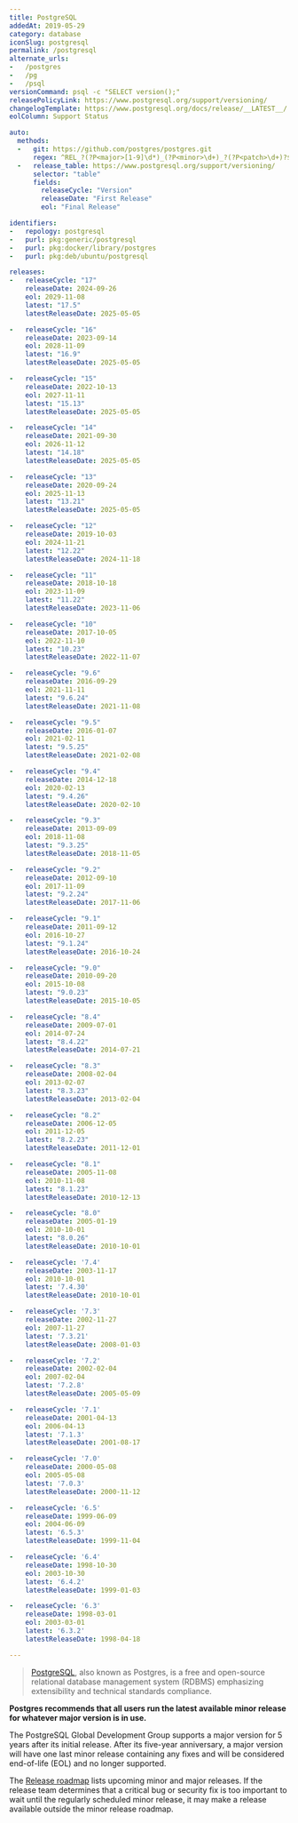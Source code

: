 ```yaml
---
title: PostgreSQL
addedAt: 2019-05-29
category: database
iconSlug: postgresql
permalink: /postgresql
alternate_urls:
-   /postgres
-   /pg
-   /psql
versionCommand: psql -c "SELECT version();"
releasePolicyLink: https://www.postgresql.org/support/versioning/
changelogTemplate: https://www.postgresql.org/docs/release/__LATEST__/
eolColumn: Support Status

auto:
  methods:
  -   git: https://github.com/postgres/postgres.git
      regex: ^REL_?(?P<major>[1-9]\d*)_(?P<minor>\d+)_?(?P<patch>\d+)?$
  -   release_table: https://www.postgresql.org/support/versioning/
      selector: "table"
      fields:
        releaseCycle: "Version"
        releaseDate: "First Release"
        eol: "Final Release"

identifiers:
-   repology: postgresql
-   purl: pkg:generic/postgresql
-   purl: pkg:docker/library/postgres
-   purl: pkg:deb/ubuntu/postgresql

releases:
-   releaseCycle: "17"
    releaseDate: 2024-09-26
    eol: 2029-11-08
    latest: "17.5"
    latestReleaseDate: 2025-05-05

-   releaseCycle: "16"
    releaseDate: 2023-09-14
    eol: 2028-11-09
    latest: "16.9"
    latestReleaseDate: 2025-05-05

-   releaseCycle: "15"
    releaseDate: 2022-10-13
    eol: 2027-11-11
    latest: "15.13"
    latestReleaseDate: 2025-05-05

-   releaseCycle: "14"
    releaseDate: 2021-09-30
    eol: 2026-11-12
    latest: "14.18"
    latestReleaseDate: 2025-05-05

-   releaseCycle: "13"
    releaseDate: 2020-09-24
    eol: 2025-11-13
    latest: "13.21"
    latestReleaseDate: 2025-05-05

-   releaseCycle: "12"
    releaseDate: 2019-10-03
    eol: 2024-11-21
    latest: "12.22"
    latestReleaseDate: 2024-11-18

-   releaseCycle: "11"
    releaseDate: 2018-10-18
    eol: 2023-11-09
    latest: "11.22"
    latestReleaseDate: 2023-11-06

-   releaseCycle: "10"
    releaseDate: 2017-10-05
    eol: 2022-11-10
    latest: "10.23"
    latestReleaseDate: 2022-11-07

-   releaseCycle: "9.6"
    releaseDate: 2016-09-29
    eol: 2021-11-11
    latest: "9.6.24"
    latestReleaseDate: 2021-11-08

-   releaseCycle: "9.5"
    releaseDate: 2016-01-07
    eol: 2021-02-11
    latest: "9.5.25"
    latestReleaseDate: 2021-02-08

-   releaseCycle: "9.4"
    releaseDate: 2014-12-18
    eol: 2020-02-13
    latest: "9.4.26"
    latestReleaseDate: 2020-02-10

-   releaseCycle: "9.3"
    releaseDate: 2013-09-09
    eol: 2018-11-08
    latest: "9.3.25"
    latestReleaseDate: 2018-11-05

-   releaseCycle: "9.2"
    releaseDate: 2012-09-10
    eol: 2017-11-09
    latest: "9.2.24"
    latestReleaseDate: 2017-11-06

-   releaseCycle: "9.1"
    releaseDate: 2011-09-12
    eol: 2016-10-27
    latest: "9.1.24"
    latestReleaseDate: 2016-10-24

-   releaseCycle: "9.0"
    releaseDate: 2010-09-20
    eol: 2015-10-08
    latest: "9.0.23"
    latestReleaseDate: 2015-10-05

-   releaseCycle: "8.4"
    releaseDate: 2009-07-01
    eol: 2014-07-24
    latest: "8.4.22"
    latestReleaseDate: 2014-07-21

-   releaseCycle: "8.3"
    releaseDate: 2008-02-04
    eol: 2013-02-07
    latest: "8.3.23"
    latestReleaseDate: 2013-02-04

-   releaseCycle: "8.2"
    releaseDate: 2006-12-05
    eol: 2011-12-05
    latest: "8.2.23"
    latestReleaseDate: 2011-12-01

-   releaseCycle: "8.1"
    releaseDate: 2005-11-08
    eol: 2010-11-08
    latest: "8.1.23"
    latestReleaseDate: 2010-12-13

-   releaseCycle: "8.0"
    releaseDate: 2005-01-19
    eol: 2010-10-01
    latest: "8.0.26"
    latestReleaseDate: 2010-10-01

-   releaseCycle: '7.4'
    releaseDate: 2003-11-17
    eol: 2010-10-01
    latest: '7.4.30'
    latestReleaseDate: 2010-10-01

-   releaseCycle: '7.3'
    releaseDate: 2002-11-27
    eol: 2007-11-27
    latest: '7.3.21'
    latestReleaseDate: 2008-01-03

-   releaseCycle: '7.2'
    releaseDate: 2002-02-04
    eol: 2007-02-04
    latest: '7.2.8'
    latestReleaseDate: 2005-05-09

-   releaseCycle: '7.1'
    releaseDate: 2001-04-13
    eol: 2006-04-13
    latest: '7.1.3'
    latestReleaseDate: 2001-08-17

-   releaseCycle: '7.0'
    releaseDate: 2000-05-08
    eol: 2005-05-08
    latest: '7.0.3'
    latestReleaseDate: 2000-11-12

-   releaseCycle: '6.5'
    releaseDate: 1999-06-09
    eol: 2004-06-09
    latest: '6.5.3'
    latestReleaseDate: 1999-11-04

-   releaseCycle: '6.4'
    releaseDate: 1998-10-30
    eol: 2003-10-30
    latest: '6.4.2'
    latestReleaseDate: 1999-01-03

-   releaseCycle: '6.3'
    releaseDate: 1998-03-01
    eol: 2003-03-01
    latest: '6.3.2'
    latestReleaseDate: 1998-04-18

---
```


> [PostgreSQL](https://www.postgresql.org/), also known as Postgres, is a free and open-source
> relational database management system (RDBMS) emphasizing extensibility and technical standards
> compliance.

**Postgres recommends that all users run the latest available minor release for whatever major
version is in use.**

The PostgreSQL Global Development Group supports a major version for 5 years after its initial
release. After its five-year anniversary, a major version will have one last minor release
containing any fixes and will be considered end-of-life (EOL) and no longer supported.

The [Release roadmap](https://www.postgresql.org/developer/roadmap/) lists upcoming minor and major
releases. If the release team determines that a critical bug or security fix is too important to
wait until the regularly scheduled minor release, it may make a release available outside the
minor release roadmap.
